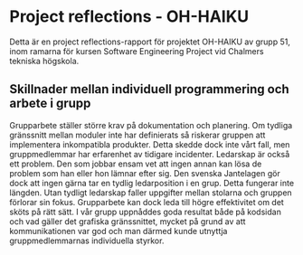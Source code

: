 # Project reflections - OH-HAIKU

Detta är en project reflections-rapport för projektet OH-HAIKU av grupp 51, inom ramarna för kursen Software Engineering Project vid Chalmers tekniska högskola.

## Skillnader mellan individuell programmering och arbete i grupp
Grupparbete ställer större krav på dokumentation och planering. Om tydliga gränssnitt mellan moduler inte har definierats så riskerar gruppen att implementera inkompatibla produkter. Detta skedde dock inte vårt fall, men gruppmedlemmar har erfarenhet av tidigare incidenter.
Ledarskap är också ett problem. Den som jobbar ensam vet att ingen annan kan lösa de problem som han eller hon lämnar efter sig.
Den svenska Jantelagen gör dock att ingen gärna tar en tydlig ledarposition i en grup. Detta fungerar inte längden. 
Utan tydligt ledarskap faller uppgifter mellan stolarna och gruppen förlorar sin fokus.
Grupparbete kan dock leda till högre effektivitet om det sköts på rätt sätt. I vår grupp uppnåddes goda resultat både på kodsidan och vad gäller det grafiska gränssnittet, mycket på grund av att kommunikationen var god och man därmed kunde utnyttja gruppmedlemmarnas individuella styrkor.

